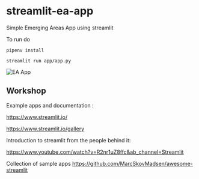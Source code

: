 # streamlit-ea-app
Simple Emerging Areas App using streamlit

To run do 

```pipenv install```

```streamlit run app/app.py```

![EA App](https://github.com/mathissen/streamlit-ea-app/blob/master/img/ea_sample.png)

## Workshop

Example apps and documentation :

https://www.streamlit.io/

https://www.streamlit.io/gallery


Introduction to streamlit from the people behind it: 

https://www.youtube.com/watch?v=R2nr1uZ8ffc&ab_channel=Streamlit

Collection of sample apps
https://github.com/MarcSkovMadsen/awesome-streamlit
